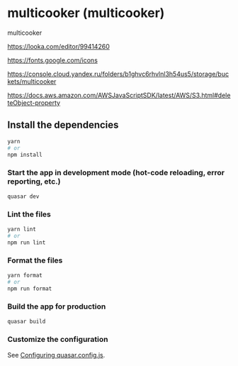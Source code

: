 # multicooker (multicooker)

multicooker

https://looka.com/editor/99414260

https://fonts.google.com/icons

https://console.cloud.yandex.ru/folders/b1ghvc6rhvlnl3h54us5/storage/buckets/multicooker

https://docs.aws.amazon.com/AWSJavaScriptSDK/latest/AWS/S3.html#deleteObject-property

## Install the dependencies
```bash
yarn
# or
npm install
```

### Start the app in development mode (hot-code reloading, error reporting, etc.)
```bash
quasar dev
```


### Lint the files
```bash
yarn lint
# or
npm run lint
```


### Format the files
```bash
yarn format
# or
npm run format
```



### Build the app for production
```bash
quasar build
```

### Customize the configuration
See [Configuring quasar.config.js](https://v2.quasar.dev/quasar-cli-vite/quasar-config-js).
